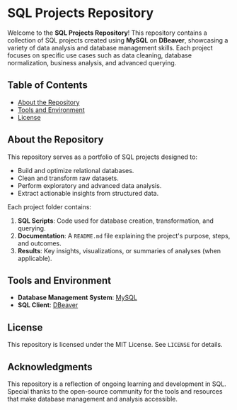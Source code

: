 # SQL Projects Repository

Welcome to the **SQL Projects Repository**! This repository contains a collection of SQL projects created using **MySQL** on **DBeaver**, showcasing a variety of data analysis and database management skills. Each project focuses on specific use cases such as data cleaning, database normalization, business analysis, and advanced querying.

## Table of Contents
- [About the Repository](#about-the-repository)
- [Tools and Environment](#tools-and-environment)
- [License](#license)

## About the Repository

This repository serves as a portfolio of SQL projects designed to:

- Build and optimize relational databases.
- Clean and transform raw datasets.
- Perform exploratory and advanced data analysis.
- Extract actionable insights from structured data.

Each project folder contains:

1. **SQL Scripts**: Code used for database creation, transformation, and querying.
2. **Documentation**: A `README.md` file explaining the project's purpose, steps, and outcomes.
3. **Results**: Key insights, visualizations, or summaries of analyses (when applicable).


## Tools and Environment
- **Database Management System**: [MySQL](https://www.mysql.com/)
- **SQL Client**: [DBeaver](https://dbeaver.io/)

## License

This repository is licensed under the MIT License. See `LICENSE` for details.


## Acknowledgments

This repository is a reflection of ongoing learning and development in SQL. Special thanks to the open-source community for the tools and resources that make database management and analysis accessible.
